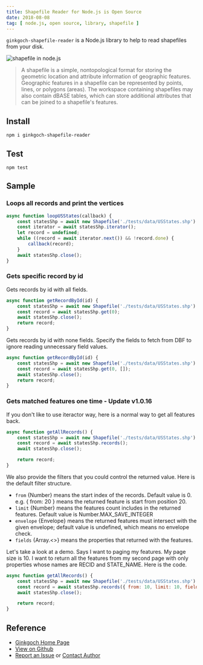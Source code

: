 ```yaml
---
title: Shapefile Reader for Node.js is Open Source
date: 2018-08-08
tag: [ node.js, open source, library, shapefile ]
---
```

`ginkgoch-shapefile-reader` is a Node.js library to help to read shapefiles from your disk.
<!-- more --> 

![shapefile in node.js](/post-imgs/20180808/shapefile-for-node.png)

> A shapefile is a simple, nontopological format for storing the geometric location and attribute information of geographic features. Geographic features in a shapefile can be represented by points, lines, or polygons (areas). The workspace containing shapefiles may also contain dBASE tables, which can store additional attributes that can be joined to a shapefile's features.


## Install
```terminal
npm i ginkgoch-shapefile-reader
```

## Test
```terminal
npm test
```

## Sample
### Loops all records and print the vertices
```js
async function loopUSStates(callback) {
    const statesShp = await new Shapefile('./tests/data/USStates.shp').open();
    const iterator = await statesShp.iterator();
    let record = undefined;
    while ((record = await iterator.next()) && !record.done) {
        callback(record);
    }
    await statesShp.close();
}
```

### Gets specific record by id

Gets records by id with all fields.
```js
async function getRecordById(id) {
    const statesShp = await new Shapefile('./tests/data/USStates.shp').open();
    const record = await statesShp.get(0);
    await statesShp.close();
    return record;
}
```

Gets records by id with none fields. Specify the fields to fetch from DBF to ignore reading unnecessary field values.
```js
async function getRecordById(id) {
    const statesShp = await new Shapefile('./tests/data/USStates.shp').open();
    const record = await statesShp.get(0, []);
    await statesShp.close();
    return record;
}
```

### Gets matched features one time - Update v1.0.16
If you don't like to use iteractor way, here is a normal way to get all features back.
```js
async function getAllRecords() {
    const statesShp = await new Shapefile('./tests/data/USStates.shp').open();
    const record = await statesShp.records();
    await statesShp.close();

    return record;
}
```

We also provide the filters that you could control the returned value. Here is the default filter structure.

* `from` {Number} means the start index of the records. Default value is 0. e.g. { from: 20 } means the returned feature is start from position 20.
* `limit` {Number} means the features count includes in the returned features. Default value is Number.MAX_SAVE_INTEGER
* `envelope` {Envelope} means the returned features must intersect with the given envelope; default value is undefined, which means no envelope check.
* `fields` {Array.<<string>>} means the properties that returned with the features.

Let's take a look at a demo. Says I want to paging my features. My page size is 10. I want to return all the features from my second page with only properties whose names are RECID and STATE_NAME. Here is the code.

```js
async function getAllRecords() {
    const statesShp = await new Shapefile('./tests/data/USStates.shp').open();
    const record = await statesShp.records({ from: 10, limit: 10, fields: ['RECID', 'STATE_NAME'] });
    await statesShp.close();

    return record;
}
```

## Reference
* [Ginkgoch Home Page](https://ginkgoch.com)
* [View on Github](https://github.com/ginkgoch/node-shapefile-reader)
* [Report an Issue](https://github.com/ginkgoch/node-shapefile-reader/issues) or [Contact Author](mailto:ginkgoch@outlook.com)